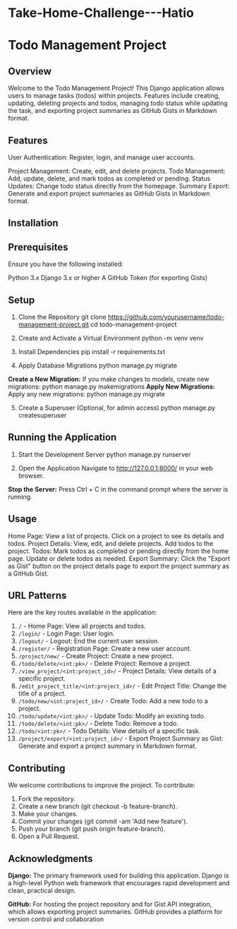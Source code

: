 # Take-Home-Challenge---Hatio
 
# Todo Management Project
## Overview
Welcome to the Todo Management Project! This Django application allows users to manage tasks (todos) within projects. Features include creating, updating, deleting projects and todos, managing todo status while updating the task, and exporting project summaries as GitHub Gists in Markdown format.

## Features
User Authentication: Register, login, and manage user accounts.

Project Management: Create, edit, and delete projects.
Todo Management: Add, update, delete, and mark todos as completed or pending.
Status Updates: Change todo status directly from the homepage.
Summary Export: Generate and export project summaries as GitHub Gists in Markdown format.

## Installation
## Prerequisites
Ensure you have the following installed:

Python 3.x
Django 3.x or higher
A GitHub Token (for exporting Gists)


## Setup
 1. Clone the Repository
git clone https://github.com/yourusername/todo-management-project.git
cd todo-management-project

 2. Create and Activate a Virtual Environment
python -m venv venv

 3. Install Dependencies
pip install -r requirements.txt

 4. Apply Database Migrations
python manage.py migrate

**Create a New Migration:** If you make changes to models, create new migrations:
 python manage.py makemigrations
 **Apply New Migrations:** Apply any new migrations:
 python manage.py migrate
 
 5. Create a Superuser (Optional, for admin access)
python manage.py createsuperuser

## Running the Application
 1. Start the Development Server
python manage.py runserver

 2. Open the Application
Navigate to http://127.0.0.1:8000/ in your web browser.

**Stop the Server:** Press Ctrl + C in the command prompt where the server is running.


## Usage
Home Page: View a list of projects. Click on a project to see its details and todos.
Project Details: View, edit, and delete projects. Add todos to the project.
Todos: Mark todos as completed or pending directly from the home page. Update or delete todos as needed.
Export Summary: Click the "Export as Gist" button on the project details page to export the project summary as a GitHub Gist.


## URL Patterns
Here are the key routes available in the application:

 1. `/` - Home Page: View all projects and todos.
 2. `/login/` - Login Page: User login.
 3. `/logout/` - Logout: End the current user session.
 4. `/register/` - Registration Page: Create a new user account.
 5. `/project/new/` - Create Project: Create a new project.
 6. `/todo/delete/<int:pk>/` - Delete Project: Remove a project.
 7. `/view_project/<int:project_id>/` - Project Details: View details of a specific project.
 8. `/edit_project_title/<int:project_id>/` - Edit Project Title: Change the title of a project.
 9. `/todo/new/<int:project_id>/` - Create Todo: Add a new todo to a project.
 10. `/todo/update/<int:pk>/` - Update Todo: Modify an existing todo.
 11. `/todo/delete/<int:pk>/` - Delete Todo: Remove a todo.
 12. `/todo/<int:pk>/` - Todo Details: View details of a specific task.
 13. `/project/export/<int:project_id>/` - Export Project Summary as Gist: Generate and export a project summary in Markdown format.


## Contributing
We welcome contributions to improve the project. To contribute:

 1. Fork the repository.
 2. Create a new branch (git checkout -b feature-branch).
 3. Make your changes.
 4. Commit your changes (git commit -am 'Add new feature').
 5. Push your branch (git push origin feature-branch).
 6. Open a Pull Request.


## Acknowledgments
**Django:** The primary framework used for building this application. Django is a high-level Python web framework that encourages rapid development and clean, practical design.

**GitHub:** For hosting the project repository and for Gist API integration, which allows exporting project summaries. GitHub provides a platform for version control and collaboration
